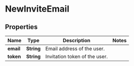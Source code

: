 

# NewInviteEmail

## Properties

Name | Type | Description | Notes
------------ | ------------- | ------------- | -------------
**email** | **String** | Email address of the user. | 
**token** | **String** | Invitation token of the user. | 



